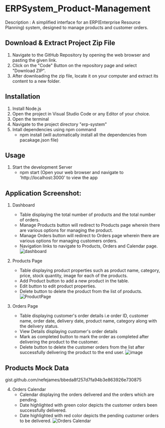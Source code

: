 # ERPSystem_Product-Management
Description : A simplified interface for an ERP(Enterprise Resource Planning) system, designed to manage products and customer orders.


## Download & Extract Project Zip File
1. Navigate to the GitHub Repository by opening the web browser and pasting the given link.
2. Click on the "Code" Button on the repository page and select "Download ZIP".
3. After downloading the zip file, locate it on your computer and extract its content to a new folder.

## Installation
1. Install Node.js 
2. Open the project in Visual Studio Code or any Editor of your choice.
3. Open the terminal
4. Navigate to the project directory "erp-system"
5. Intall dependencies using npm command
   - npm install (will automatically install all the dependencies from pacakage.json file)

## Usage
1. Start the development Server
   - npm start (Open your web browser and navigate to 'http://localhost:3000' to view the app



## Application Screenshot:

1. Dashboard
   - Table displaying the total number of products and the total number of orders.
   - Manage Products button will redirect to Products page wherein there are various options for managing the product.
   - Manage Orders button will redirect to Orders page wherein there are various options for managing customers orders.
   - Navigation links to navigate to Products, Orders and Calendar page.
![dashboard](https://github.com/AshwikaGhumate/ERPSystem_Product-Management/assets/78784647/dafe852e-9380-4a98-bcc7-7304b7df0990)

2. Products Page
   - Table displaying product properties such as product name, category, price, stock quantity, image for each of the products.
   - Add Product button to add a new product in the table.
   - Edit button to edit product properties.
   - Delete button to delete the product from the list of products.
![ProductPage](https://github.com/AshwikaGhumate/ERPSystem_Product-Management/assets/78784647/f75f7ed0-9dfa-4299-a182-c9f9ce0a258a)

3. Orders Page
   - Table displaying customer's order details i.e order ID, customer name, order date, delivery date, product name, category along with the delivery status.
   - View Details displaying customer's order details
   - Mark as completed button to mark the order as completed after delivering the product to the customer.
   - Delete button to delete the customer orders from the list after successfully delivering the product to the end user.
![image](https://github.com/AshwikaGhumate/ERPSystem_Product-Management/assets/78784647/160bd5bb-98c9-43d5-af6c-ef067e20e37d)


## Products Mock Data
gist.github.com/nefejames/bbeda8f257d7fa94b3e863926e730875

4. Orders Calendar
   - Calendar displaying the orders delivered and the orders which are pending.
   - Date highlighted with green color depicts the customer orders been successfully delivered.
   - Date highlighted with red color depicts the pending customer orders to be delivered.
![Orders Calendar](https://github.com/AshwikaGhumate/ERPSystem_Product-Management/assets/78784647/b59ab65a-290b-445f-bf01-e558ae85dc98)
